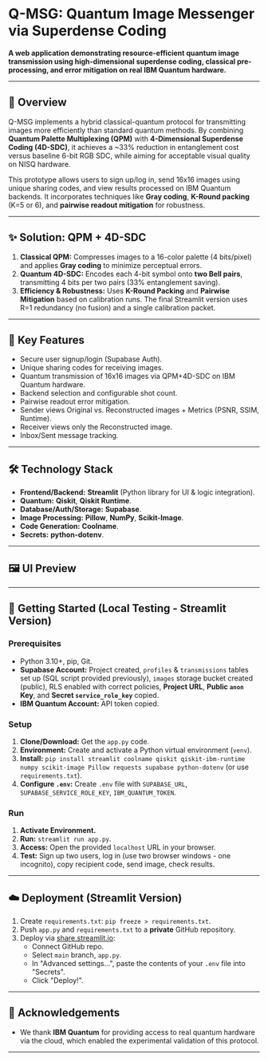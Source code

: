 # Q-MSG: Quantum Image Messenger via Superdense Coding

**A web application demonstrating resource-efficient quantum image transmission using high-dimensional superdense coding, classical pre-processing, and error mitigation on real IBM Quantum hardware.**

---
## 📜 Overview

Q-MSG implements a hybrid classical-quantum protocol for transmitting images more efficiently than standard quantum methods. By combining **Quantum Palette Multiplexing (QPM)** with **4-Dimensional Superdense Coding (4D-SDC)**, it achieves a ~33% reduction in entanglement cost versus baseline 6-bit RGB SDC, while aiming for acceptable visual quality on NISQ hardware.

This prototype allows users to sign up/log in, send 16x16 images using unique sharing codes, and view results processed on IBM Quantum backends. It incorporates techniques like **Gray coding**, **K-Round packing** (K=5 or 6), and **pairwise readout mitigation** for robustness.

---

## ✨ Solution: QPM + 4D-SDC

1.  **Classical QPM:** Compresses images to a 16-color palette (4 bits/pixel) and applies **Gray coding** to minimize perceptual errors.
2.  **Quantum 4D-SDC:** Encodes each 4-bit symbol onto **two Bell pairs**, transmitting 4 bits per two pairs (33% entanglement saving).
3.  **Efficiency & Robustness:** Uses **K-Round Packing** and **Pairwise Mitigation** based on calibration runs. The final Streamlit version uses R=1 redundancy (no fusion) and a single calibration packet.

---

## 🚀 Key Features

* Secure user signup/login (Supabase Auth).
* Unique sharing codes for receiving images.
* Quantum transmission of 16x16 images via QPM+4D-SDC on IBM Quantum hardware.
* Backend selection and configurable shot count.
* Pairwise readout error mitigation.
* Sender views Original vs. Reconstructed images + Metrics (PSNR, SSIM, Runtime).
* Receiver views only the Reconstructed image.
* Inbox/Sent message tracking.

---

## 🛠️ Technology Stack

* **Frontend/Backend:** **Streamlit** (Python library for UI & logic integration).
* **Quantum:** **Qiskit**, **Qiskit Runtime**.
* **Database/Auth/Storage:** **Supabase**.
* **Image Processing:** **Pillow**, **NumPy**, **Scikit-Image**.
* **Code Generation:** **Coolname**.
* **Secrets:** **python-dotenv**.

---

## 🖼️ UI Preview

---

## 🔧 Getting Started (Local Testing - Streamlit Version)

### Prerequisites

* Python 3.10+, pip, Git.
* **Supabase Account:** Project created, `profiles` & `transmissions` tables set up (SQL script provided previously), `images` storage bucket created (public), RLS enabled with correct policies, **Project URL**, **Public `anon` Key**, and **Secret `service_role_key`** copied.
* **IBM Quantum Account:** API token copied.

### Setup

1.  **Clone/Download:** Get the `app.py` code.
2.  **Environment:** Create and activate a Python virtual environment (`venv`).
3.  **Install:** `pip install streamlit coolname qiskit qiskit-ibm-runtime numpy scikit-image Pillow requests supabase python-dotenv` (or use `requirements.txt`).
4.  **Configure `.env`:** Create `.env` file with `SUPABASE_URL`, `SUPABASE_SERVICE_ROLE_KEY`, `IBM_QUANTUM_TOKEN`.

### Run

1.  **Activate Environment.**
2.  **Run:** `streamlit run app.py`.
3.  **Access:** Open the provided `localhost` URL in your browser.
4.  **Test:** Sign up two users, log in (use two browser windows - one incognito), copy recipient code, send image, check results.

---

## ☁️ Deployment (Streamlit Version)

1.  Create `requirements.txt`: `pip freeze > requirements.txt`.
2.  Push `app.py` and `requirements.txt` to a **private** GitHub repository.
3.  Deploy via [share.streamlit.io](https://share.streamlit.io):
    * Connect GitHub repo.
    * Select `main` branch, `app.py`.
    * In "Advanced settings...", paste the contents of your `.env` file into "Secrets".
    * Click "Deploy!".

---

## 🙏 Acknowledgements

* We thank **IBM Quantum** for providing access to real quantum hardware via the cloud, which enabled the experimental validation of this protocol.

---
